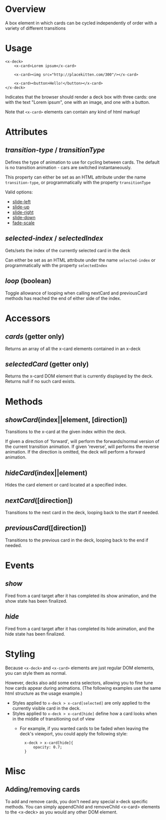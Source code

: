# Overview
A box element in which cards can be cycled independently of order with a variety of different transitions

# Usage

    <x-deck>
        <x-card>Lorem ipsum</x-card>
        
        <x-card><img src="http://placekitten.com/300"/></x-card>
        
        <x-card><button>Hello!</button></x-card>
    </x-deck>
    
Indicates that the browser should render a deck box with three cards: one with
the text "Lorem ipsum", one with an image, and one with a button.

Note that `<x-card>` elements can contain any kind of html markup!

# Attributes

## ___transition-type___ / ___transitionType___

Defines the type of animation to use for cycling between cards. The default is 
no transition animation - cars are switched instantaneously.

This property can either be set as an HTML attribute under the name `transition-type`, or
programmatically with the property `transitionType`

Valid options:

* [slide-left](demo/transition_type_gifs/scrollLeft.gif)
* [slide-up](demo/transition_type_gifs/scrollUp.gif)
* [slide-right](demo/transition_type_gifs/scrollRight.gif)
* [slide-down](demo/transition_type_gifs/scrollDown.gif)
* [fade-scale](demo/transition_type_gifs/coverLeft.gif)

## ___selected-index___ / ___selectedIndex___

Gets/sets the index of the currently selected card in the deck

Can either be set as an HTML attribute under the name `selected-index` or
programmatically with the property `selectedIndex`

## ___loop___ (boolean)

Toggle allowance of looping when calling nextCard and previousCard methods has 
reached the end of either side of the index.

# Accessors

## ___cards___ (getter only)

Returns an array of all the x-card elements contained in an x-deck


## ___selectedCard___ (getter only)

Returns the x-card DOM element that is currently displayed by the deck. Returns null if no such card exists.

# Methods

## ___showCard___(index||element, [direction])

Transitions to the x-card at the given index within the deck. 

If given a direction of 'forward', will perform the forwards/normal version of the current transition animation. 
If given 'reverse', will performs the reverse animation. 
If the direction is omitted, the deck will perform a forward animation.

## ___hideCard___(index||element)

Hides the card element or card located at a specified index.

## ___nextCard___([direction])

Transitions to the next card in the deck, looping back to the start if needed.

## ___previousCard___([direction])

Transitions to the previous card in the deck, looping back to the end if needed.

# Events

## ___show___

Fired from a card target after it has completed its show animation, and the show state has been finalized.

## ___hide___

Fired from a card target after it has completed its hide animation, and the hide state has been finalized.

# Styling

Because `<x-deck>` and `<x-card>` elements are just regular DOM elements,
you can style them as normal.

However, decks also add some extra selectors, allowing you to fine tune how cards
appear during animations. (The following examples use the same html structure as the usage example.)

* Styles applied to `x-deck > x-card[selected]` are only applied to the currently visible card in the deck.
* Styles applied to `x-deck > x-card[hide]` define how a card looks when in the middle of transitioning out of view
    - For example, if you wanted cards to be faded when leaving the deck's viewport, you could apply the following style:
            
            x-deck > x-card[hide]{
                opacity: 0.7;
            }


# Misc

## Adding/removing cards

To add and remove cards, you don't need any special x-deck specific methods. You can simply appendChild and removeChild &lt;x-card&gt;
elements to the &lt;x-deck&gt; as you would any other DOM element.
